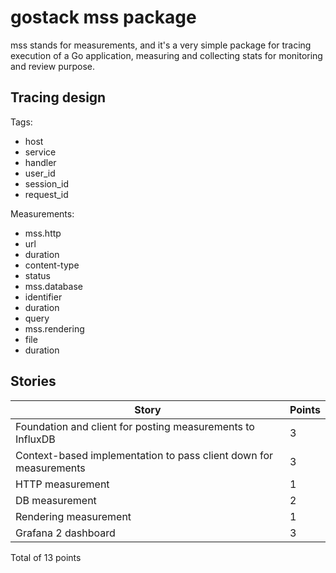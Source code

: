 # gostack mss package

mss stands for measurements, and it's a very simple package for tracing execution of a Go application, measuring and collecting stats for monitoring and review purpose.

## Tracing design

Tags:

* host
* service
* handler
* user_id
* session_id
* request_id

Measurements:

* mss.http
 * url
 * duration
 * content-type
 * status
* mss.database
 * identifier
 * duration
 * query
* mss.rendering
 * file
 * duration
 

## Stories

| Story                                                             | Points |
|-------------------------------------------------------------------|--------|
| Foundation and client for posting measurements to InfluxDB        |      3 |
| Context-based implementation to pass client down for measurements |      3 |
| HTTP measurement                                                  |      1 |
| DB measurement                                                    |      2 |
| Rendering measurement                                             |      1 |
| Grafana 2 dashboard                                               |      3 |

Total of 13 points
